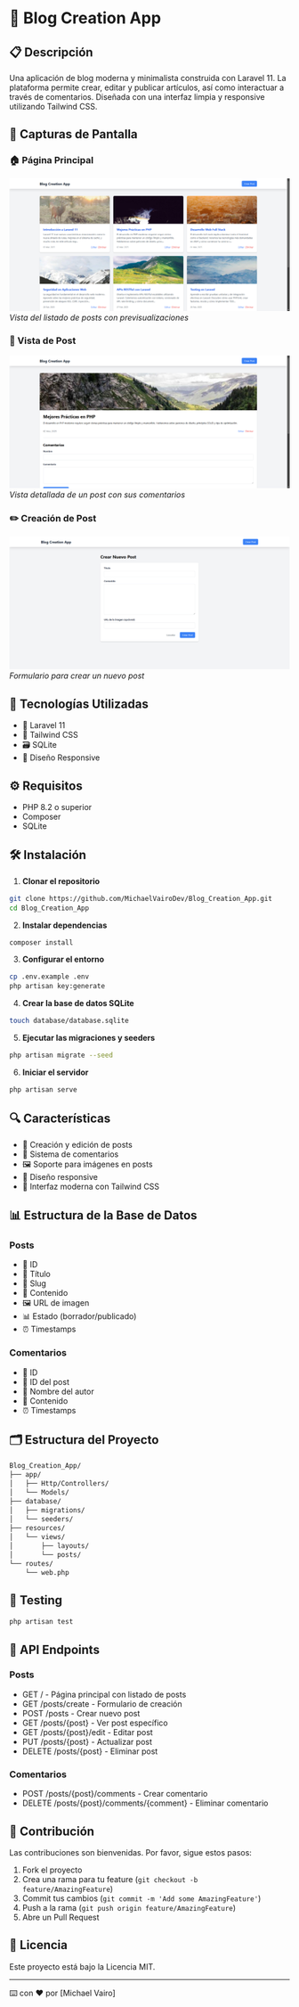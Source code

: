 # 📝 Blog Creation App

## 📋 Descripción

Una aplicación de blog moderna y minimalista construida con Laravel 11. La plataforma permite crear, editar y publicar artículos, así como interactuar a través de comentarios. Diseñada con una interfaz limpia y responsive utilizando Tailwind CSS.

## 📸 Capturas de Pantalla

### 🏠 Página Principal

![Página Principal](/screenshots/home.png)
_Vista del listado de posts con previsualizaciones_

### 📖 Vista de Post

![Post](/screenshots/post.png)
_Vista detallada de un post con sus comentarios_

### ✏️ Creación de Post

![Crear Post](/screenshots/create.png)
_Formulario para crear un nuevo post_

## 🚀 Tecnologías Utilizadas

- 🎯 Laravel 11
- 🎨 Tailwind CSS
- 🗃️ SQLite
- 📱 Diseño Responsive

## ⚙️ Requisitos

- PHP 8.2 o superior
- Composer
- SQLite

## 🛠️ Instalación

1. **Clonar el repositorio**
```bash
git clone https://github.com/MichaelVairoDev/Blog_Creation_App.git
cd Blog_Creation_App
```

2. **Instalar dependencias**
```bash
composer install
```

3. **Configurar el entorno**
```bash
cp .env.example .env
php artisan key:generate
```

4. **Crear la base de datos SQLite**
```bash
touch database/database.sqlite
```

5. **Ejecutar las migraciones y seeders**
```bash
php artisan migrate --seed
```

6. **Iniciar el servidor**
```bash
php artisan serve
```

## 🔍 Características

- 📝 Creación y edición de posts
- 💬 Sistema de comentarios
- 🖼️ Soporte para imágenes en posts
- 📱 Diseño responsive
- 🎨 Interfaz moderna con Tailwind CSS

## 📊 Estructura de la Base de Datos

### Posts
- 📌 ID
- 📝 Título
- 🔗 Slug
- 📄 Contenido
- 🖼️ URL de imagen
- 📊 Estado (borrador/publicado)
- ⏰ Timestamps

### Comentarios
- 📌 ID
- 🔗 ID del post
- 👤 Nombre del autor
- 💭 Contenido
- ⏰ Timestamps

## 🗂️ Estructura del Proyecto

```
Blog_Creation_App/
├── app/
│   ├── Http/Controllers/
│   └── Models/
├── database/
│   ├── migrations/
│   └── seeders/
├── resources/
│   └── views/
│       ├── layouts/
│       └── posts/
└── routes/
    └── web.php
```

## 🧪 Testing

```bash
php artisan test
```

## 📝 API Endpoints

### Posts
- GET / - Página principal con listado de posts
- GET /posts/create - Formulario de creación
- POST /posts - Crear nuevo post
- GET /posts/{post} - Ver post específico
- GET /posts/{post}/edit - Editar post
- PUT /posts/{post} - Actualizar post
- DELETE /posts/{post} - Eliminar post

### Comentarios
- POST /posts/{post}/comments - Crear comentario
- DELETE /posts/{post}/comments/{comment} - Eliminar comentario

## 👥 Contribución

Las contribuciones son bienvenidas. Por favor, sigue estos pasos:

1. Fork el proyecto
2. Crea una rama para tu feature (`git checkout -b feature/AmazingFeature`)
3. Commit tus cambios (`git commit -m 'Add some AmazingFeature'`)
4. Push a la rama (`git push origin feature/AmazingFeature`)
5. Abre un Pull Request

## 📄 Licencia

Este proyecto está bajo la Licencia MIT.

---

⌨️ con ❤️ por [Michael Vairo]
